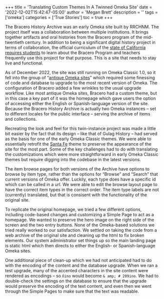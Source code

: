 +++
title = 'Translating Custom Themes In A Twinned Omeka Site'
date = '2022-12-02T15:42:47-05:00'
author = 'Megan Brett'
description = ''
tags = ['omeka']
categories = ['True Stories']
toc = true
+++

The Bracero History Archive was an early Omeka site built by RRCHNM. The project itself was a collaboration between multiple institutions. It brings together artifacts and oral histories from the Bracero program of the mid-twentieth century. In addition to being a significant digital history project in terms of collaboration, the official curriculum of the [state of California requires students](https://californiahss.org/BraceroVideoTranscript.html) to learn about the Bracero Program and teachers frequently use this project for that purpose. This is a site that needs to stay live and functional.

As of December 2022, the site was still running on Omeka Classic 1.0, so it fell into the group of “[antique Omeka sites](/blog/upgrading-antique-omeka-sites/)” which required some finessing of code and database to upgrade to the most recent version of Omeka. The configuration of Bracero added a few wrinkles to the usual upgrade workflow. Like most antique Omeka sites, Bracero had a custom theme, but in this case a key part of it was the homepage which gave users the option of accessing either the English or Spanish-language version of the site. Because the Bracero History Archive is actually two Omeka instances – set to different locales for the public interface – serving the archive of items and collections.

Recreating the look and feel for this twin-instance project was made a little bit easier by the fact that its design – like that of Gulag History – had served as the basis for one of the early Omeka Classic themes. We were able to essentially retrofit the [Santa Fe](https://omeka.org/classic/themes/santa-fe/) theme to preserve the appearance of the site for the most part. Some of the key challenges had to do with translating the customizations which were more straightforward in early Omeka Classic themes but require digging into the codebase in the latest versions.

The item browse pages for both versions of the Archive have options to browse by item type, rather than the options for “Browse” and “Search” that current versions of Omeka offer. Luckily, each type does have a specific id which can be called in a url. We were able to edit the browse layout page to have the correct item types in the correct order. The item type labels are not (currently) translated, but that is consisent with the functionality of the original site.

To replicate the original homepage, we tried a few different options, including code-based changes and customizing a Simple Page to act as a homepage. We wanted to preserve the hero image on the right side of the screen and the two entry buttons. None of the Omeka-based solutions we tried really worked to our satisfaction. We settled on taking the code from a web archive of the original site and cleaning up the html to fix broken elements. Our system administrator set things up so the main landing page is static html which then directs to either the English- or Spanish-language Omeka sites.

One additional piece of clean-up which we had not anticipated had to do with the encoding of the content and the database upgrade. When we ran a test upgrade, many of the accented characters in the site content were rendered as encodings – so `ñino` would become `& amp; # 209ino`. We had to double-check the settings on the database to ensure that the upgrade would preserve the encoding of the text content, and even then we went through the Simple Pages to make sure that the text was readable.
